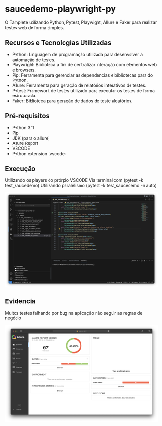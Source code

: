 # saucedemo-playwright-py

O Tamplete utilizando Python, Pytest, Playwight, Allure e Faker para realizar testes web de forma simples.

## Recursos e Tecnologias Utilizadas

- Python: Linguagem de programação utilizada para desenvolver a automação de testes.
- Playwright: Biblioteca a fim de centralizar interação com elementos web e browsers.
- Pip: Ferramenta para gerenciar as dependencias e bibliotecas para do Python.
- Allure: Ferramenta para geração de relatórios interativos de testes.
- Pytest: Framework de testes utilizado para executar os testes de forma estruturada.
- Faker: Biblioteca para geração de dados de teste aleatórios.

## Pré-requisitos

- Python 3.11
- Pip
- JDK (para o allure)
- Allure Report
- VSCODE
- Python extension (vscode)

## Execução

Utilizando os players do prórpio VSCODE
Via terminal com (pytest -k test_saucedemo)
Utilizando paralelismo (pytest -k test_saucedemo -n auto)

![descrição da imagem](execution.png)

## Evidencia

Muitos testes falhando por bug na aplicação não seguir as regras de negócio

![descrição da imagem](allure.png)
